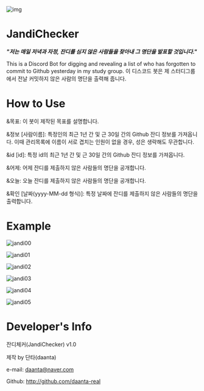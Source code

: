 ![img](https://user-images.githubusercontent.com/84055731/135766694-09a6cfb2-4cc5-4bb4-bc4a-d8d89102bd19.png)

# JandiChecker
_**"저는 매일 저녁과 자정, 잔디를 심지 않은 사람들을 찾아내 그 명단을 발표할 것입니다."**_

This is a Discord Bot for digging and revealing a list of who has forgotten to commit to Github yesterday in my study group.
이 디스코드 봇은 제 스터디그룹에서 전날 커밋하지 않은 사람의 명단을 출력해 줍니다.


# How to Use
&목표: 이 봇이 제작된 목표를 설명합니다.

&정보 [사람이름]: 특정인의 최근 1년 간 및 근 30일 간의 Github 잔디 정보를 가져옵니다. 이때 관리목록에 이름이 서로 겹치는 인원이 없을 경우, 성은 생략해도 무관합니다.

&id [id]: 특정 id의 최근 1년 간 및 근 30일 간의 Github 잔디 정보를 가져옵니다.

&어제: 어제 잔디를 제출하지 않은 사람들의 명단을 공개합니다.

&오늘: 오늘 잔디를 제출하지 않은 사람들의 명단을 공개합니다.

&확인 [날짜(yyyy-MM-dd 형식)]: 특정 날짜에 잔디를 제출하지 않은 사람들의 명단을 출력합니다.


# Example
![jandi00](https://user-images.githubusercontent.com/84055731/136304466-0af117c0-da6e-4215-b650-f50bfb62b895.png)

![jandi01](https://user-images.githubusercontent.com/84055731/136304471-7f8c9466-6f6f-4282-8558-5bcaf4a68bd6.png)

![jandi02](https://user-images.githubusercontent.com/84055731/136304472-d5393372-285c-4e06-a846-e4964b6aa47c.png)

![jandi03](https://user-images.githubusercontent.com/84055731/136304474-a7057759-b237-4dfe-9dea-82def4e662d6.png)

![jandi04](https://user-images.githubusercontent.com/84055731/136304477-e6c4621c-af01-4cc1-bf80-4b255bc07651.png)

![jandi05](https://user-images.githubusercontent.com/84055731/136304495-6c695b3b-e397-4bdd-8794-40813d9c295b.png)




# Developer's Info

잔디체커(JandiChecker) v1.0

제작 by 단타(daanta)

e-mail: daanta@naver.com

Github: http://github.com/daanta-real
